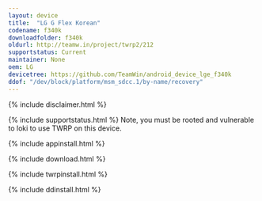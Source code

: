 ```yaml
---
layout: device
title:  "LG G Flex Korean"
codename: f340k
downloadfolder: f340k
oldurl: http://teamw.in/project/twrp2/212
supportstatus: Current
maintainer: None
oem: LG
devicetree: https://github.com/TeamWin/android_device_lge_f340k
ddof: "/dev/block/platform/msm_sdcc.1/by-name/recovery"
---
```


{% include disclaimer.html %}

{% include supportstatus.html %}
Note, you must be rooted and vulnerable to loki to use TWRP on this device.

{% include appinstall.html %}

{% include download.html %}

{% include twrpinstall.html %}

{% include ddinstall.html %}
